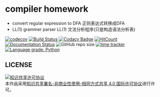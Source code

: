# compiler homework

-   convert regular expression to DFA 正则表达式转换成DFA
-   LL(1) grammer parser LL(1) 文法分析程序(只是构造语法分析表)

[![codecov](https://codecov.io/gh/chenboshuo/compilers_homework/branch/main/graph/badge.svg?token=1YTE46JGF3)](https://codecov.io/gh/chenboshuo/compilers_homework)
[![Build Status](https://travis-ci.com/chenboshuo/compilers_homework.svg?branch=main)](https://travis-ci.com/chenboshuo/compilers_homework)
[![Codacy Badge](https://api.codacy.com/project/badge/Grade/d1ba4811fe714735a88dd3930ecf3575)](https://app.codacy.com/gh/chenboshuo/compilers_homework?utm_source=github.com&utm_medium=referral&utm_content=chenboshuo/compilers_homework&utm_campaign=Badge_Grade)
[![HitCount](http://hits.dwyl.com/chenboshuo/compilers_homework.svg)](http://hits.dwyl.com/chenboshuo/compilers_homework)
[![Documentation Status](https://readthedocs.org/projects/compilers-homework/badge/?version=latest)](https://compilers-homework.readthedocs.io/en/latest/?badge=latest)
![GitHub repo size](https://img.shields.io/github/repo-size/chenboshuo/compilers_homework.svg)
[![time tracker](https://wakatime.com/badge/github/chenboshuo/compilers_homework.svg)](https://wakatime.com/badge/github/chenboshuo/compilers_homework)
[![Language grade: Python](https://img.shields.io/lgtm/grade/python/g/chenboshuo/compilers_homework.svg?logo=lgtm&logoWidth=18)](https://lgtm.com/projects/g/chenboshuo/compilers_homework/context:python)

## LICENSE
<a rel="license" href="http://creativecommons.org/licenses/by-nc-sa/4.0/"><img alt="知识共享许可协议" style="border-width:0" src="https://i.creativecommons.org/l/by-nc-sa/4.0/88x31.png" /></a><br />本作品采用<a rel="license" href="http://creativecommons.org/licenses/by-nc-sa/4.0/">知识共享署名-非商业性使用-相同方式共享 4.0 国际许可协议</a>进行许可。
